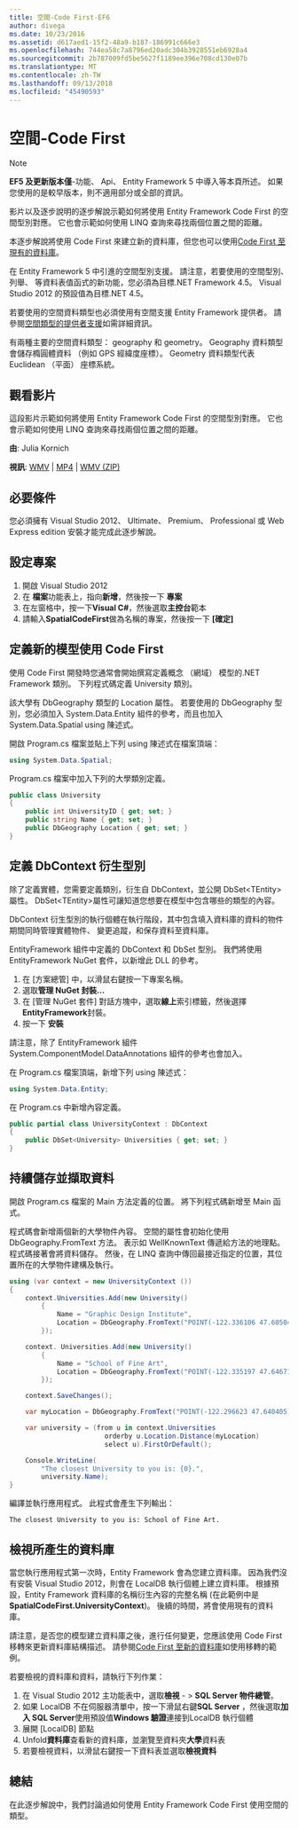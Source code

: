 ```yaml
---
title: 空間-Code First-EF6
author: divega
ms.date: 10/23/2016
ms.assetid: d617aed1-15f2-48a9-b187-186991c666e3
ms.openlocfilehash: 744ea58c7a8796ed20adc304b3928551eb6928a4
ms.sourcegitcommit: 2b787009fd5be5627f1189ee396e708cd130e07b
ms.translationtype: MT
ms.contentlocale: zh-TW
ms.lasthandoff: 09/13/2018
ms.locfileid: "45490593"
---
```

# <a name="spatial---code-first"></a>空間-Code First
> [!NOTE]
> **EF5 及更新版本僅**-功能、 Api、 Entity Framework 5 中導入等本頁所述。 如果您使用的是較早版本，則不適用部分或全部的資訊。

影片以及逐步說明的逐步解說示範如何將使用 Entity Framework Code First 的空間型別對應。 它也會示範如何使用 LINQ 查詢來尋找兩個位置之間的距離。

本逐步解說將使用 Code First 來建立新的資料庫，但您也可以使用[Code First 至現有的資料庫](~/ef6/modeling/code-first/workflows/existing-database.md)。

在 Entity Framework 5 中引進的空間型別支援。 請注意，若要使用的空間型別、 列舉、 等資料表值函式的新功能，您必須為目標.NET Framework 4.5。 Visual Studio 2012 的預設值為目標.NET 4.5。

若要使用的空間資料類型也必須使用有空間支援 Entity Framework 提供者。 請參閱[空間類型的提供者支援](~/ef6/fundamentals/providers/spatial-support.md)如需詳細資訊。

有兩種主要的空間資料類型： geography 和 geometry。 Geography 資料類型會儲存橢圓體資料 （例如 GPS 經緯度座標）。 Geometry 資料類型代表 Euclidean （平面） 座標系統。

## <a name="watch-the-video"></a>觀看影片
這段影片示範如何將使用 Entity Framework Code First 的空間型別對應。 它也會示範如何使用 LINQ 查詢來尋找兩個位置之間的距離。

**由**: Julia Kornich

**視訊**: [WMV](http://download.microsoft.com/download/9/1/3/913EA17E-6F97-41D8-A4FE-805A0D83D26A/HDI-ITPro-MSDN-winvideo-spatialwithcodefirst.wmv) | [MP4](http://download.microsoft.com/download/9/1/3/913EA17E-6F97-41D8-A4FE-805A0D83D26A/HDI-ITPro-MSDN-mp4video-spatialwithcodefirst.m4v) | [WMV (ZIP)](http://download.microsoft.com/download/9/1/3/913EA17E-6F97-41D8-A4FE-805A0D83D26A/HDI-ITPro-MSDN-winvideo-spatialwithcodefirst.zip)

## <a name="pre-requisites"></a>必要條件

您必須擁有 Visual Studio 2012、 Ultimate、 Premium、 Professional 或 Web Express edition 安裝才能完成此逐步解說。

## <a name="set-up-the-project"></a>設定專案

1.  開啟 Visual Studio 2012
2.  在 **檔案**功能表上，指向**新增**，然後按一下 **專案**
3.  在左窗格中，按一下**Visual C\#**，然後選取**主控台**範本
4.  請輸入**SpatialCodeFirst**做為名稱的專案，然後按一下 **[確定]**

## <a name="define-a-new-model-using-code-first"></a>定義新的模型使用 Code First

使用 Code First 開發時您通常會開始撰寫定義概念 （網域） 模型的.NET Framework 類別。 下列程式碼定義 University 類別。

該大學有 DbGeography 類型的 Location 屬性。 若要使用的 DbGeography 型別，您必須加入 System.Data.Entity 組件的參考，而且也加入 System.Data.Spatial using 陳述式。

開啟 Program.cs 檔案並貼上下列 using 陳述式在檔案頂端：

``` csharp
using System.Data.Spatial;
```

Program.cs 檔案中加入下列的大學類別定義。

``` csharp
public class University  
{
    public int UniversityID { get; set; }
    public string Name { get; set; }
    public DbGeography Location { get; set; }
}
```

## <a name="define-the-dbcontext-derived-type"></a>定義 DbContext 衍生型別

除了定義實體，您需要定義類別，衍生自 DbContext，並公開 DbSet&lt;TEntity&gt;屬性。 DbSet&lt;TEntity&gt;屬性可讓知道您想要在模型中包含哪些的類型的內容。

DbContext 衍生型別的執行個體在執行階段，其中包含填入資料庫的資料的物件期間同時管理實體物件、 變更追蹤，和保存資料至資料庫。

EntityFramework 組件中定義的 DbContext 和 DbSet 型別。 我們將使用 EntityFramework NuGet 套件，以新增此 DLL 的參考。

1.  在 [方案總管] 中，以滑鼠右鍵按一下專案名稱。
2.  選取**管理 NuGet 封裝...**
3.  在 [管理 NuGet 套件] 對話方塊中，選取**線上**索引標籤，然後選擇**EntityFramework**封裝。
4.  按一下 **安裝**

請注意，除了 EntityFramework 組件 System.ComponentModel.DataAnnotations 組件的參考也會加入。

在 Program.cs 檔案頂端，新增下列 using 陳述式：

``` csharp
using System.Data.Entity;
```

在 Program.cs 中新增內容定義。 

``` csharp
public partial class UniversityContext : DbContext
{
    public DbSet<University> Universities { get; set; }
}
```

## <a name="persist-and-retrieve-data"></a>持續儲存並擷取資料

開啟 Program.cs 檔案的 Main 方法定義的位置。 將下列程式碼新增至 Main 函式。

程式碼會新增兩個新的大學物件內容。 空間的屬性會初始化使用 DbGeography.FromText 方法。 表示如 WellKnownText 傳遞給方法的地理點。 程式碼接著會將資料儲存。 然後，在 LINQ 查詢中傳回最接近指定的位置，其位置所在的大學物件建構及執行。

``` csharp
using (var context = new UniversityContext ())
{
    context.Universities.Add(new University()
        {
            Name = "Graphic Design Institute",
            Location = DbGeography.FromText("POINT(-122.336106 47.605049)"),
        });

    context. Universities.Add(new University()
        {
            Name = "School of Fine Art",
            Location = DbGeography.FromText("POINT(-122.335197 47.646711)"),
        });

    context.SaveChanges();

    var myLocation = DbGeography.FromText("POINT(-122.296623 47.640405)");

    var university = (from u in context.Universities
                        orderby u.Location.Distance(myLocation)
                        select u).FirstOrDefault();

    Console.WriteLine(
        "The closest University to you is: {0}.",
        university.Name);
}
```

編譯並執行應用程式。 此程式會產生下列輸出：

```
The closest University to you is: School of Fine Art.
```

## <a name="view-the-generated-database"></a>檢視所產生的資料庫

當您執行應用程式第一次時，Entity Framework 會為您建立資料庫。 因為我們沒有安裝 Visual Studio 2012，則會在 LocalDB 執行個體上建立資料庫。 根據預設，Entity Framework 資料庫的名稱衍生內容的完整名稱 (在此範例中是**SpatialCodeFirst.UniversityContext**)。 後續的時間，將會使用現有的資料庫。  

請注意，是否您的模型建立資料庫之後，進行任何變更，您應該使用 Code First 移轉來更新資料庫結構描述。 請參閱[Code First 至新的資料庫](~/ef6/modeling/code-first/workflows/new-database.md)如使用移轉的範例。

若要檢視的資料庫和資料，請執行下列作業：

1.  在 Visual Studio 2012 主功能表中，選取**檢視** - &gt; **SQL Server 物件總管**。
2.  如果 LocalDB 不在伺服器清單中，按一下滑鼠右鍵**SQL Server** ，然後選取**加入 SQL Server**使用預設值**Windows 驗證**連接到LocalDB 執行個體
3.  展開 [LocalDB] 節點
4.  Unfold**資料庫**查看新的資料庫，並瀏覽至資料夾**大學**資料表
5.  若要檢視資料，以滑鼠右鍵按一下資料表並選取**檢視資料**

## <a name="summary"></a>總結

在此逐步解說中，我們討論過如何使用 Entity Framework Code First 使用空間的類型。 
